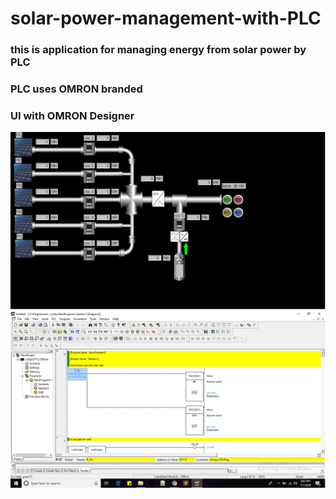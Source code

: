 # solar-power-management-with-PLC
### this is application for managing energy from solar power by PLC 
### PLC uses OMRON branded
### UI with OMRON Designer
![alt tag](https://github.com/exp-technology/solar-power-management-with-PLC/blob/master/polban%20plts.png?raw=true)
![alt tag](https://github.com/exp-technology/solar-power-management-with-PLC/blob/master/polbancx.png?raw=true)

